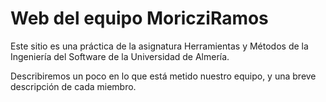 # **Web del equipo MoricziRamos**

Este sitio es una práctica de la asignatura Herramientas y Métodos de la Ingeniería del Software de la Universidad de Almería.

Describiremos un poco en lo que está metido nuestro equipo, y una breve descripción de cada miembro.